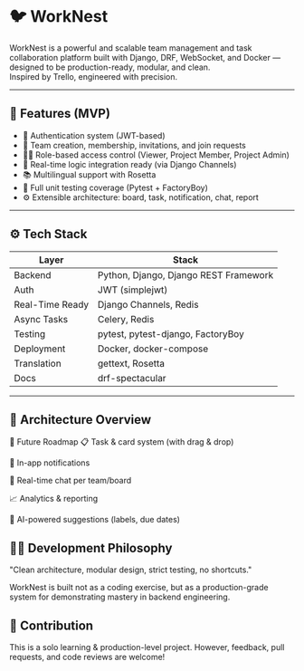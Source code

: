 # 🐦 WorkNest

WorkNest is a powerful and scalable team management and task collaboration platform built with Django, DRF, WebSocket, and Docker — designed to be production-ready, modular, and clean.  
Inspired by Trello, engineered with precision.

---

## 🚀 Features (MVP)

- 🔐 Authentication system (JWT-based)
- 👥 Team creation, membership, invitations, and join requests
- 🧑‍💼 Role-based access control (Viewer, Project Member, Project Admin)
- 🔄 Real-time logic integration ready (via Django Channels)
- 📚 Multilingual support with Rosetta
- 🧪 Full unit testing coverage (Pytest + FactoryBoy)
- ⚙️ Extensible architecture: board, task, notification, chat, report

---

## ⚙️ Tech Stack

| Layer | Stack |
|-------|-------|
| Backend | Python, Django, Django REST Framework |
| Auth | JWT (simplejwt) |
| Real-Time Ready | Django Channels, Redis |
| Async Tasks | Celery, Redis |
| Testing | pytest, pytest-django, FactoryBoy |
| Deployment | Docker, docker-compose |
| Translation | gettext, Rosetta |
| Docs | drf-spectacular |

---

## 🧱 Architecture Overview
🧠 Future Roadmap
📋 Task & card system (with drag & drop)

🔔 In-app notifications

💬 Real-time chat per team/board

📈 Analytics & reporting

🧠 AI-powered suggestions (labels, due dates)


## 👨‍💻 Development Philosophy
"Clean architecture, modular design, strict testing, no shortcuts."

WorkNest is built not as a coding exercise, but as a production-grade system for demonstrating mastery in backend engineering.

## 🤝 Contribution
This is a solo learning & production-level project.
However, feedback, pull requests, and code reviews are welcome!
